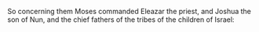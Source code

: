 So concerning them Moses commanded Eleazar the priest, and Joshua the son of Nun, and the chief fathers of the tribes of the children of Israel:

